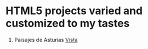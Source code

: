 # HTML5 projects varied and customized to my tastes

1. Paisajes de Asturias [Vista](https://sudja89.github.io/)